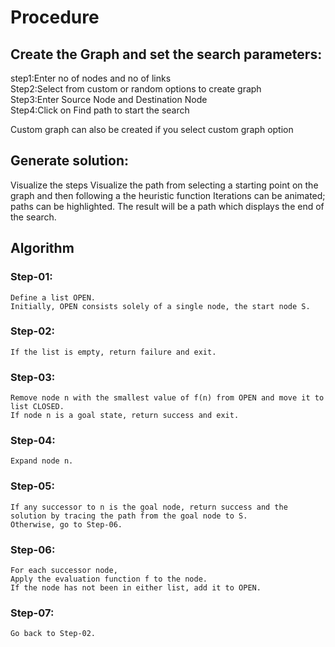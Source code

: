# Procedure

## Create the Graph and set the search parameters:
step1:Enter no of nodes and no of links \
Step2:Select from custom or random options to create graph \
Step3:Enter Source Node and Destination Node \
Step4:Click on Find path to start the search 

Custom graph can also be created if you select custom graph option 

## Generate solution:
Visualize the steps 
Visualize the path from selecting a starting point on the graph and then following a the heuristic function
Iterations can be animated; paths can be highlighted.
The result will be a path which displays the end of the search.

## Algorithm

### Step-01:
 
    Define a list OPEN.
    Initially, OPEN consists solely of a single node, the start node S.
 
### Step-02:
 
    If the list is empty, return failure and exit.
 
### Step-03:
 
    Remove node n with the smallest value of f(n) from OPEN and move it to list CLOSED.
    If node n is a goal state, return success and exit.
 
### Step-04:

    Expand node n.
 
### Step-05:
 
    If any successor to n is the goal node, return success and the solution by tracing the path from the goal node to S.
    Otherwise, go to Step-06.
 
### Step-06:
 
    For each successor node,
    Apply the evaluation function f to the node.
    If the node has not been in either list, add it to OPEN.
 
### Step-07:
    Go back to Step-02.
